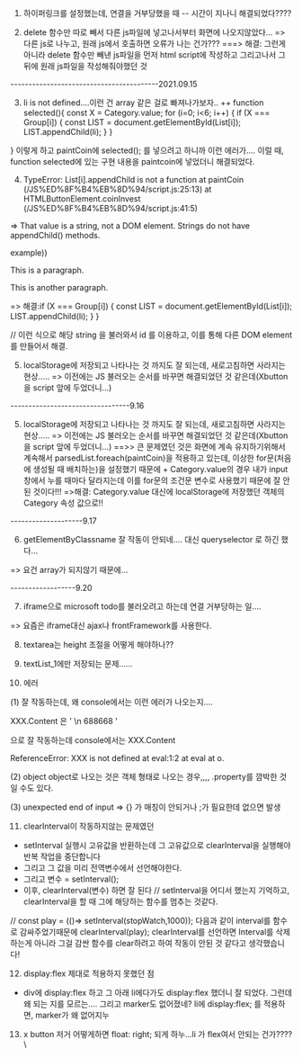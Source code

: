 1. 하이퍼링크를 설정했는데, 연결을 거부당했을 때
-- 시간이 지나니 해결되었다????

2. delete 함수만 따로 빼서 다른 js파일에 넣고나서부터 화면에 나오지않았다...
=> 다른 js로 나누고, 원래 js에서 호출하면 오류가 나는 건가???
===> 해결: 그런게 아니라 delete 함수만 빼낸 js파일을 먼저 html script에 작성하고 그리고나서 그 뒤에 원래 js파일을 작성해줘야했던 것

-----------------------------------------2021.09.15


3. li is not defined....이런 건 array 같은 걸로 빠져나가보자..
++ function selected(){
  const X = Category.value;
  for (i=0; i<6; i++)
{ 
  if (X === Group[i])
    {
      const LIST = document.getElementById(List[i]);
      LIST.appendChild(li);
    }
  }
 
} 이렇게 하고 paintCoin에 selected(); 를 넣으려고 하니까 이런 에러가....
이럴 때, function selected에 있는 구현 내용을 paintcoin에 넣었더니 해결되었다. 



4. TypeError: List[i].appendChild is not a function
    at paintCoin (/JS%ED%8F%B4%EB%8D%94/script.js:25:13)
    at HTMLButtonElement.coinInvest (/JS%ED%8F%B4%EB%8D%94/script.js:41:5)

=> That value is a string, not a DOM element. Strings do not have appendChild() methods.

example))

<div id="div1">
<p id="p1">This is a paragraph.</p>
<p id="p2">This is another paragraph.</p>
</div>

<script>
var para = document.createElement("p");
var node = document.createTextNode("This is new.");
para.appendChild(node);

var element = document.getElementById("div1");
element.appendChild(para);
</script>

=> 해결:if (X === Group[i])
    {
      const LIST = document.getElementById(List[i]);
      LIST.appendChild(li);
    }
  }

  // 이런 식으로 해당 string 을 불러와서 id 를 이용하고, 이를 통해 다른 DOM element를 만들어서 해결.


  5. localStorage에 저장되고 나타나는 것 까지도 잘 되는데, 새로고침하면 사라지는 현상..... 
  => 이전에는 JS 불러오는 순서를 바꾸면 해결되었던 것 같은데(Xbutton을 script 앞에 두었더니...)
  

  ---------------------------------9.16 

   5. localStorage에 저장되고 나타나는 것 까지도 잘 되는데, 새로고침하면 사라지는 현상..... 
  => 이전에는 JS 불러오는 순서를 바꾸면 해결되었던 것 같은데(Xbutton을 script 앞에 두었더니...)
  ==>> 큰 문제였던 것은 화면에 계속 유지하기위해서 계속해서 parsedList.foreach(paintCoin)을 적용하고 있는데, 이상한 for문(처음에 생성될 때 배치하는)을 설정했기 때문에 + Category.value의 경우 내가 input 창에서 누를 때마다 달라지는데 이를 for문의 조건문 변수로 사용했기 때문에 잘 안된 것이다!!!
  =>해결: Category.value 대신에 localStorage에 저장했던 객체의 Category 속성 값으로!!


--------------------9.17


6. getElementByClassname 잘 작동이 안되네.... 대신 queryselector 로 하긴 했다...

=> 요건 array가 되지않기 때문에...

------------------9.20

7. iframe으로 microsoft todo를 불러오려고 하는데 연결 거부당하는 일....

=> 요즘은 iframe대신 ajax나 frontFramework를 사용한다. 

8. textarea는 height 조절을 어떻게 해야하나??

9. textList_1에만 저장되는 문제......

10. 에러

(1) 잘 작동하는데, 왜 console에서는 이런 에러가 나오는지....

XXX.Content 은 ' \n 688668 '

으로 잘 작동하는데 console에서는 XXX.Content

ReferenceError: XXX is not defined at eval:1:2 at eval at o.<anonymous>

(2) object object로 나오는 것은 객체 형태로 나오는 경우,,,,
.property를 깜박한 것일 수도 있다.


(3) unexpected end of input
=> {} 가 매칭이 안되거나 ;가 필요한데 없으면 발생

11. clearInterval이 작동하지않는 문제였던

- setInterval 실행시 고유값을 반환하는데 그 고유값으로 clearInterval을 실행해야 반복 작업을 중단합니다
- 그리고 그 값을 미리 전역변수에서 선언해야한다.
- 그리고 변수 = setInterval();
- 이후, clearInterval(변수) 하면 잘 된다
// setInterval을 어디서 했는지 기억하고, clearInterval을 할 때 그에 해당하는 함수를 멈추는 것같다. 

// 
const play = (()=> setInterval(stopWatch,1000));
다음과 같이 interval를 함수로 감싸주었기때문에
clearInterval(play);
clearInterval를 선언하면 Interval를 삭제하는게 아니라 그걸 감싼 함수를 clear하려고 하여 작동이 안된 것 같다고 생각했습니다!


12. display:flex 제대로 적용하지 못했던 점
- div에 display:flex 하고 그 아래 li에다가도 display:flex 했더니 잘 되었다.
그런데 왜 되는 지를 모르는.... 그리고 marker도 없어졌네?
li에 display:flex; 를 적용하면, marker가 왜 없어지누

13. x button 저거 어떻게하면 float: right; 되게 하누...li 가 flex여서 안되는 건가????\

